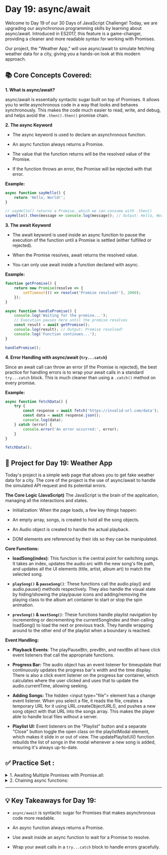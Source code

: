 # Day 19: async/await
Welcome to Day 19 of our 30 Days of JavaScript Challenge! Today, we are upgrading our asynchronous programming skills by learning about async/await. Introduced in ES2017, this feature is a game-changer, providing a cleaner and more readable syntax for working with Promises.

Our project, the "Weather App," will use async/await to simulate fetching weather data for a city, giving you a hands-on look at this modern approach.

## 📚 Core Concepts Covered:
**1. What is async/await?**

async/await is essentially syntactic sugar built on top of Promises. It allows you to write asynchronous code in a way that looks and behaves synchronously. This makes the code much easier to read, write, and debug, and helps avoid the `.then().then()` promise chain.

**2. The async Keyword**

- The async keyword is used to declare an asynchronous function.

- An async function always returns a Promise.

- The value that the function returns will be the resolved value of the Promise.

- If the function throws an error, the Promise will be rejected with that error.

**Example:**

```js
async function sayHello() {
    return 'Hello, World!';
}

// sayHello() returns a Promise, which we can consume with .then()
sayHello().then(message => console.log(message)); // Output: Hello, World!
```

**3. The await Keyword**

- The await keyword is used inside an async function to pause the execution of the function until a Promise is settled (either fulfilled or rejected).

- When the Promise resolves, await returns the resolved value.

- You can only use await inside a function declared with async.

**Example:**

```js
function getPromise() {
    return new Promise(resolve => {
        setTimeout(() => resolve('Promise resolved!'), 2000);
    });
}

async function handlePromise() {
    console.log('Waiting for the promise...');
    // Execution pauses here until the promise resolves
    const result = await getPromise();
    console.log(result); // Output: Promise resolved!
    console.log('Function continues...');
}

handlePromise();
```

**4. Error Handling with async/await (`try...catch`)**

Since an await call can throw an error (if the Promise is rejected), the best practice for handling errors is to wrap your await calls in a standard `try...catch` block. This is much cleaner than using a `.catch()` method on every promise.

**Example:**
```js
async function fetchData() {
    try {
        const response = await fetch('https://invalid-url.com/data');
        const data = await response.json();
        console.log(data);
    } catch (error) {
        console.error('An error occurred:', error);
    }
}

fetchData();
```
## 🚀 Project for Day 19: Weather App
Today's project is a simple web page that allows you to get fake weather data for a city. The core of the project is the use of async/await to handle the simulated API request and its potential errors.

**The Core Logic (JavaScript)**
The JavaScript is the brain of the application, managing all the interactions and states.

- Initialization: When the page loads, a few key things happen:

- An empty array, songs, is created to hold all the song objects.

- An Audio object is created to handle the actual playback.

- DOM elements are referenced by their ids so they can be manipulated.

**Core Functions:**

- **loadSong(index)**: This function is the central point for switching songs. It takes an index, updates the audio.src with the new song's file path, and updates all the UI elements (title, artist, album art) to match the selected song.

- **`playSong()` & `pauseSong()`**: These functions call the audio.play() and audio.pause() methods respectively. They also handle the visual state by hiding/showing the play/pause icons and adding/removing the playing class to the album art container to start or stop the spin animation.

- **`prevSong()` & `nextSong()`**: These functions handle playlist navigation by incrementing or decrementing the currentSongIndex and then calling loadSong() to load the next or previous track. They handle wrapping around to the other end of the playlist when a boundary is reached.

**Event Handling:**

- **Playback Events**: The playPauseBtn, prevBtn, and nextBtn all have click event listeners that call the appropriate functions.

- **Progress Bar:** The audio object has an event listener for timeupdate that continuously updates the progress bar's width and the time display. There is also a click event listener on the progress bar container, which calculates where the user clicked and uses that to update the audio.currentTime, allowing seeking.

- **Adding Songs:** The hidden &lt;input type="file"> element has a change event listener. When you select a file, it reads the file, creates a temporary URL for it using URL.createObjectURL(), and pushes a new song object with that URL into the songs array. This makes the player able to handle local files without a server.

- **Playlist UI:** Event listeners on the "Playlist" button and a separate "Close" button toggle the open class on the playlistModal element, which makes it slide in or out of view. The updatePlaylistUI() function rebuilds the list of songs in the modal whenever a new song is added, ensuring it's always up-to-date.


## ✅ Practice Set :

<details ><summary >
1. Awaiting Multiple Promises with Promise.all:
</summary>

```js
async function getUserId() {
    return new Promise(resolve => setTimeout(() => resolve(123), 1000));
}

async function getUserPosts() {
    return new Promise(resolve => setTimeout(() => resolve(['Post 1', 'Post 2']), 1500));
}

async function getCombinedData() {
    try {
        const [userId, posts] = await Promise.all([getUserId(), getUserPosts()]);
        console.log('User ID:', userId); // Output: 123
        console.log('User Posts:', posts); // Output: ['Post 1', 'Post 2']
    } catch (error) {
        console.error('An error occurred:', error);
    }
}

getCombinedData();
```
</details>
<details ><summary >
2. Chaining async functions:
</summary>

```js
async function fetchUserData(id) {
    return new Promise(resolve => setTimeout(() => resolve({ id: id, name: 'Alice' }), 1000));
}

async function fetchUserPhotos(userId) {
    return new Promise(resolve => setTimeout(() => resolve(['photo_a.jpg', 'photo_b.jpg']), 1000));
}

async function fetchAllUserData() {
    try {
        const user = await fetchUserData(1);
        console.log(`Fetched user: ${user.name}`);
        const photos = await fetchUserPhotos(user.id);
        console.log('Fetched photos:', photos);
    } catch (error) {
        console.error('An error occurred:', error);
    }
}

fetchAllUserData();
```
</details>

--- 
## 💡 Key Takeaways for Day 19:
- `async/await` is syntactic sugar for Promises that makes asynchronous code more readable.

- An async function always returns a Promise.

- Use await inside an async function to wait for a Promise to resolve.

- Wrap your await calls in a `try...catch` block to handle errors gracefully.